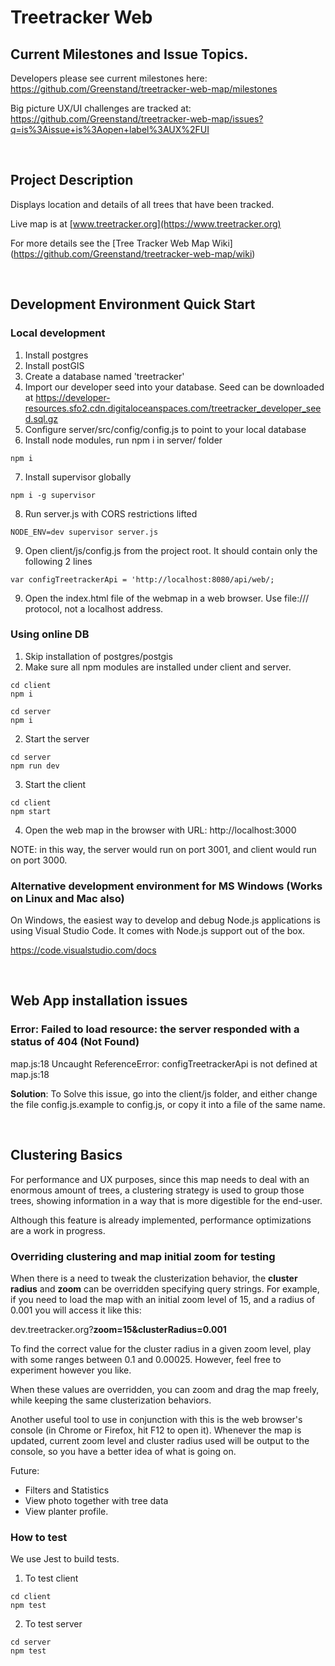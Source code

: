 # Treetracker Web

## Current Milestones and Issue Topics.

Developers please see current milestones here:  
https://github.com/Greenstand/treetracker-web-map/milestones


Big picture UX/UI challenges are tracked at:  
https://github.com/Greenstand/treetracker-web-map/issues?q=is%3Aissue+is%3Aopen+label%3AUX%2FUI

&nbsp;
&nbsp;

## Project Description

Displays location and details of all trees that have been tracked.

Live map is at [www.treetracker.org](https://www.treetracker.org)

For more details see the [Tree Tracker Web Map Wiki] (https://github.com/Greenstand/treetracker-web-map/wiki)

&nbsp;
&nbsp;

## Development Environment Quick Start

### Local development 
1. Install postgres
2. Install postGIS
3. Create a database named 'treetracker'
4. Import our developer seed into your database.  Seed can be downloaded at https://developer-resources.sfo2.cdn.digitaloceanspaces.com/treetracker_developer_seed.sql.gz
5. Configure server/src/config/config.js to point to your local database
6. Install node modules, run npm i in server/ folder
```
npm i
```
7. Install supervisor globally
```
npm i -g supervisor
```
8. Run server.js with CORS restrictions lifted
```
NODE_ENV=dev supervisor server.js
```
9. Open client/js/config.js from the project root.  It should contain only the following 2 lines
```
var configTreetrackerApi = 'http://localhost:8080/api/web/;
```
9. Open the index.html file of the webmap in a web browser.  Use file:/// protocol, not a localhost address.

### Using online DB

1. Skip installation of postgres/postgis
1. Make sure all npm modules are installed under client and server.
```
cd client
npm i
```

```
cd server
npm i
```

2. Start the server
```
cd server
npm run dev
```

3. Start the client
```
cd client
npm start
```

4. Open the web map in the browser with URL: http://localhost:3000

NOTE: in this way, the server would run on port 3001, and client would run on port 3000.


### Alternative development environment for MS Windows (Works on Linux and Mac also)
On Windows, the easiest way to develop and debug Node.js applications is using Visual Studio Code.
It comes with Node.js support out of the box.

https://code.visualstudio.com/docs

&nbsp;
&nbsp;

## Web App installation issues

### Error: Failed to load resource: the server responded with a status of 404 (Not Found)
map.js:18 Uncaught ReferenceError: configTreetrackerApi is not defined
    at map.js:18

**Solution**: To Solve this issue, go into the client/js folder, and either change the file config.js.example to config.js, or copy it into a file of the same name.

&nbsp;
&nbsp;

## Clustering Basics

For performance and UX purposes, since this map needs to deal with an enormous amount of trees, a clustering strategy is used to group those trees, showing information in a way that is more digestible for the end-user.

Although this feature is already implemented, performance optimizations are a work in progress.

### Overriding clustering and map initial zoom for testing

When there is a need to tweak the clusterization behavior, the **cluster radius** and **zoom** can be overridden specifying query strings.
For example, if you need to load the map with an initial zoom level of 15, and a radius of 0.001 you will access it like this:

dev.treetracker.org?**zoom=15&clusterRadius=0.001**

To find the correct value for the cluster radius in a given zoom level, play with some ranges between 0.1 and 0.00025. However, feel free to experiment however you like.

When these values are overridden, you can zoom and drag the map freely, while keeping the same clusterization behaviors.

Another useful tool to use in conjunction with this is the web browser's console (in Chrome or Firefox, hit F12 to open it). Whenever the map is updated, current zoom level and cluster radius used will be output to the console, so you have a better idea of what is going on.

Future: 
* Filters and Statistics
* View photo together with tree data
* View planter profile. 

### How to test

We use Jest to build tests.

1. To test client
```
cd client
npm test
```

2. To test server
```
cd server
npm test
```
